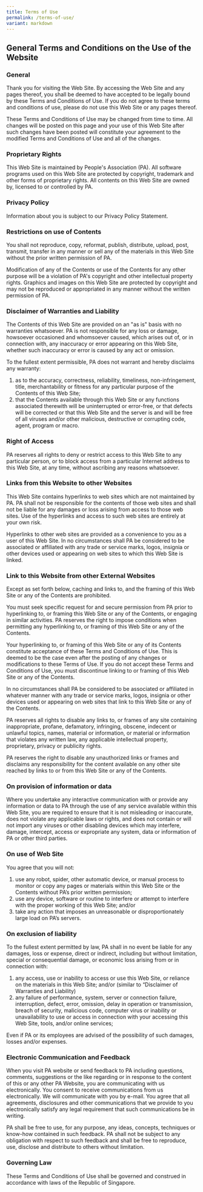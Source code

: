 ```yaml
---
title: Terms of Use
permalink: /terms-of-use/
variant: markdown
---
```

## **General Terms and Conditions on the Use of the Website**


<h3>General</h3>
<p>Thank you for visiting the Web Site. By accessing the Web Site and any pages thereof, you shall be deemed to have accepted to be legally bound by these Terms and Conditions of Use. If you do not agree to these terms and conditions of use, please do not use this Web Site or any pages thereof.</p>
<p>These Terms and Conditions of Use may be changed from time to time. All changes will be posted on this page and your use of this Web Site after such changes have been posted will constitute your agreement to the modified Terms and Conditions of Use and all of the changes.</p>
<h3>Proprietary Rights</h3>
<p>This Web Site is maintained by People's Association (PA). All software programs used on this Web Site are protected by copyright, trademark and other forms of proprietary rights. All contents on this Web Site are owned by, licensed to or controlled by PA.</p>
<h3>Privacy Policy</h3>
<p>Information about you is subject to our Privacy Policy Statement.</p>
<h3>Restrictions on use of Contents</h3>
<p>You shall not reproduce, copy, reformat, publish, distribute, upload, post, transmit, transfer in any manner or sell any of the materials in this Web Site without the prior written permission of PA.</p>
<p>Modification of any of the Contents or use of the Contents for any other purpose will be a violation of PA's copyright and other intellectual property rights. Graphics and images on this Web Site are protected by copyright and may not be reproduced or appropriated in any manner without the written permission of PA.</p>
<h3>Disclaimer of Warranties and Liability</h3>
<p>The Contents of this Web Site are provided on an "as is" basis with no warranties whatsoever. PA is not responsible for any loss or damage, howsoever occasioned and whomsoever caused, which arises out of, or in connection with, any inaccuracy or error appearing on this Web Site, whether such inaccuracy or error is caused by any act or omission.</p>
<span>To the fullest extent permissible, PA does not warrant and hereby disclaims any warranty:</span>
<ol class="alpha">
    <li>as to the accuracy, correctness, reliability, timeliness, non-infringement, title, merchantability or fitness for any particular purpose of the Contents of this Web Site;</li>
    <li>that the Contents available through this Web Site or any functions associated therewith will be uninterrupted or error-free, or that defects will be corrected or that this Web Site and the server is and will be free of all viruses and/or other malicious, destructive or corrupting code, agent, program or macro.</li>
</ol>
<h3>Right of Access</h3>
<p>PA reserves all rights to deny or restrict access to this Web Site to any particular person, or to block access from a particular Internet address to this Web Site, at any time, without ascribing any reasons whatsoever.</p>
<h3>Links from this Website to other Websites</h3>
<p>This Web Site contains hyperlinks to web sites which are not maintained by PA. PA shall not be responsible for the contents of those web sites and shall not be liable for any damages or loss arising from access to those web sites. Use of the hyperlinks and access to such web sites are entirely at your own risk.</p>
<p>Hyperlinks to other web sites are provided as a convenience to you as a user of this Web Site. In no circumstances shall PA be considered to be associated or affiliated with any trade or service marks, logos, insignia or other devices used or appearing on web sites to which this Web Site is linked.</p>
<h3>Link to this Website from other External Websites</h3>
<p>Except as set forth below, caching and links to, and the framing of this Web Site or any of the Contents are prohibited.</p>
<p>You must seek specific request for and secure permission from PA prior to hyperlinking to, or framing this Web Site or any of the Contents, or engaging in similar activities. PA reserves the right to impose conditions when permitting any hyperlinking to, or framing of this Web Site or any of the Contents.</p>
<p>Your hyperlinking to, or framing of this Web Site or any of its Contents constitute acceptance of these Terms and Conditions of Use. This is deemed to be the case even after the posting of any changes or modifications to these Terms of Use. If you do not accept these Terms and Conditions of Use, you must discontinue linking to or framing of this Web Site or any of the Contents.</p>
<p>In no circumstances shall PA be considered to be associated or affiliated in whatever manner with any trade or service marks, logos, insignia or other devices used or appearing on web sites that link to this Web Site or any of the Contents.</p>
<p>PA reserves all rights to disable any links to, or frames of any site containing inappropriate, profane, defamatory, infringing, obscene, indecent or unlawful topics, names, material or information, or material or information that violates any written law, any applicable intellectual property, proprietary, privacy or publicity rights.</p>
<p>PA reserves the right to disable any unauthorized links or frames and disclaims any responsibility for the content available on any other site reached by links to or from this Web Site or any of the Contents.</p>
<h3>On provision of information or data</h3>
<p>Where you undertake any interactive communication with or provide any information or data to PA through the use of any service available within this Web Site, you are required to ensure that it is not misleading or inaccurate, does not violate any applicable laws or rights, and does not contain or will not import any viruses or other disabling devices which may interfere, damage, intercept, access or expropriate any system, data or information of PA or other third parties.</p>
<h3>On use of Web Site</h3>
<span>You agree that you will not:</span>
<ol class="alpha">
    <li>use any robot, spider, other automatic device, or manual process to monitor or copy any pages or materials within this Web Site or the Contents without PA’s prior written permission;</li>
    <li>use any device, software or routine to interfere or attempt to interfere with the proper working of this Web Site; and/or</li>
    <li>take any action that imposes an unreasonable or disproportionately large load on PA’s servers.</li>
</ol>
<h3>On exclusion of liability</h3>
<span>To the fullest extent permitted by law, PA shall in no event be liable for any damages, loss or expense, direct or indirect, including but without limitation, special or consequential damage, or economic loss arising from or in connection with:</span>
<ol class="alpha">
    <li>any access, use or inability to access or use this Web Site, or reliance on the materials in this Web Site; and/or  (similar to “Disclaimer of Warranties and Liability)</li>
    <li>any failure of performance, system, server or connection failure, interruption, defect, error, omission, delay in operation or transmission, breach of security, malicious code, computer virus or inability or unavailability to use or access in connection with your accessing this Web Site, tools, and/or online services;</li>
</ol>
<p>Even if PA or its employees are advised of the possibility of such damages, losses and/or expenses.</p>
<h3>Electronic Communication and Feedback</h3>
<p>When you visit PA website or send feedback to PA including questions, comments, suggestions or the like regarding or in response to the content of this or any other PA Website, you are communicating with us electronically. You consent to receive communications from us electronically. We will communicate with you by e-mail. You agree that all agreements, disclosures and other communications that we provide to you electronically satisfy any legal requirement that such communications be in writing.</p>
<p>PA shall be free to use, for any purpose, any ideas, concepts, techniques or know-how contained in such feedback. PA shall not be subject to any obligation with respect to such feedback and shall be free to reproduce, use, disclose and distribute to others without limitation. </p>
<h3>Governing Law</h3>
<p>These Terms and Conditions of Use shall be governed and construed in accordance with laws of the Republic of Singapore.</p>